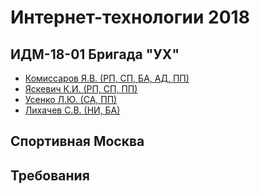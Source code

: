 # Интернет-технологии 2018
## ИДМ-18-01 Бригада "УХ"
* [Комиссаров Я.В. (РП, СП, БА, АД, ПП)](https://github.com/d1slike)
* [Яскевич К.И. (РП, СП, ПП)](https://github.com/KonstantinYaskevich)
* [Усенко Л.Ю. (СА, ПП)](https://github.com/levich95)
* [Лихачев С.В. (НИ, БА)](https://github.com/lihach13)

## Спортивная Москва
## Требования
